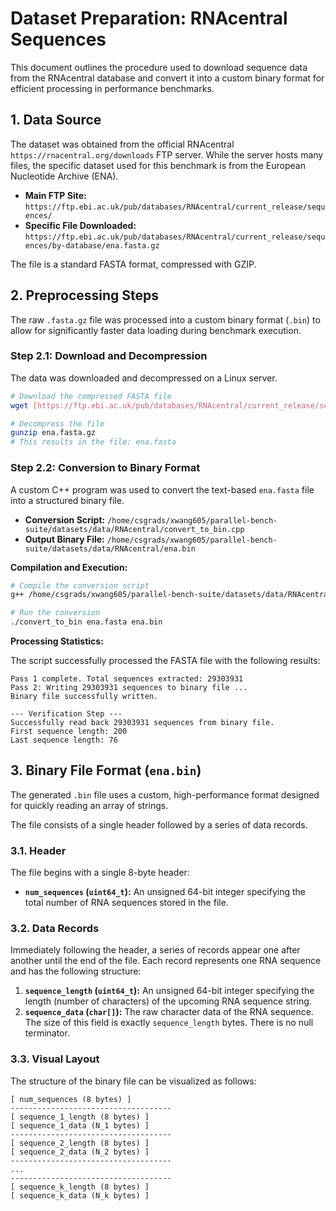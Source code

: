 # Dataset Preparation: RNAcentral Sequences

This document outlines the procedure used to download sequence data from the RNAcentral database and convert it into a custom binary format for efficient processing in performance benchmarks.

## 1. Data Source

The dataset was obtained from the official RNAcentral `https://rnacentral.org/downloads` FTP server. While the server hosts many files, the specific dataset used for this benchmark is from the European Nucleotide Archive (ENA).

- **Main FTP Site:** `https://ftp.ebi.ac.uk/pub/databases/RNAcentral/current_release/sequences/`
- **Specific File Downloaded:** `https://ftp.ebi.ac.uk/pub/databases/RNAcentral/current_release/sequences/by-database/ena.fasta.gz`

The file is a standard FASTA format, compressed with GZIP.

## 2. Preprocessing Steps

The raw `.fasta.gz` file was processed into a custom binary format (`.bin`) to allow for significantly faster data loading during benchmark execution.

### Step 2.1: Download and Decompression

The data was downloaded and decompressed on a Linux server.

```bash
# Download the compressed FASTA file
wget [https://ftp.ebi.ac.uk/pub/databases/RNAcentral/current_release/sequences/by-database/ena.fasta.gz](https://ftp.ebi.ac.uk/pub/databases/RNAcentral/current_release/sequences/by-database/ena.fasta.gz)

# Decompress the file
gunzip ena.fasta.gz
# This results in the file: ena.fasta
```

### Step 2.2: Conversion to Binary Format

A custom C++ program was used to convert the text-based `ena.fasta` file into a structured binary file.

- **Conversion Script:** `/home/csgrads/xwang605/parallel-bench-suite/datasets/data/RNAcentral/convert_to_bin.cpp`
- **Output Binary File:** `/home/csgrads/xwang605/parallel-bench-suite/datasets/data/RNAcentral/ena.bin`

**Compilation and Execution:**

```bash
# Compile the conversion script
g++ /home/csgrads/xwang605/parallel-bench-suite/datasets/data/RNAcentral/convert_to_bin.cpp -o convert_to_bin -std=c++11 -O3

# Run the conversion
./convert_to_bin ena.fasta ena.bin
```

**Processing Statistics:**

The script successfully processed the FASTA file with the following results:

```
Pass 1 complete. Total sequences extracted: 29303931
Pass 2: Writing 29303931 sequences to binary file ...
Binary file successfully written.

--- Verification Step ---
Successfully read back 29303931 sequences from binary file.
First sequence length: 200
Last sequence length: 76
```

## 3. Binary File Format (`ena.bin`)

The generated `.bin` file uses a custom, high-performance format designed for quickly reading an array of strings.

The file consists of a single header followed by a series of data records.

### 3.1. Header

The file begins with a single 8-byte header:

- **`num_sequences` (`uint64_t`):** An unsigned 64-bit integer specifying the total number of RNA sequences stored in the file.

### 3.2. Data Records

Immediately following the header, a series of records appear one after another until the end of the file. Each record represents one RNA sequence and has the following structure:

1.  **`sequence_length` (`uint64_t`):** An unsigned 64-bit integer specifying the length (number of characters) of the upcoming RNA sequence string.
2.  **`sequence_data` (`char[]`):** The raw character data of the RNA sequence. The size of this field is exactly `sequence_length` bytes. There is no null terminator.

### 3.3. Visual Layout

The structure of the binary file can be visualized as follows:

```
[ num_sequences (8 bytes) ]
------------------------------------
[ sequence_1_length (8 bytes) ]
[ sequence_1_data (N_1 bytes) ]
------------------------------------
[ sequence_2_length (8 bytes) ]
[ sequence_2_data (N_2 bytes) ]
------------------------------------
...
------------------------------------
[ sequence_k_length (8 bytes) ]
[ sequence_k_data (N_k bytes) ]
```